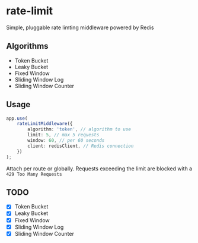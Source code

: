# rate-limit

Simple, pluggable rate limting middleware powered by Redis

## Algorithms

- Token Bucket
- Leaky Bucket
- Fixed Window
- Sliding Window Log
- Sliding Window Counter

## Usage

```ts
app.use(
    rateLimitMiddleware({
        algorithm: 'token', // algorithm to use
        limit: 5, // max 5 requests
        window: 60, // per 60 seconds
        client: redisClient, // Redis connection
    })
);
```

Attach per route or globally.
Requests exceeding the limit are blocked with a `429 Too Many Requests`

## TODO

- [x] Token Bucket
- [x] Leaky Bucket
- [x] Fixed Window
- [x] Sliding Window Log
- [x] Sliding Window Counter
